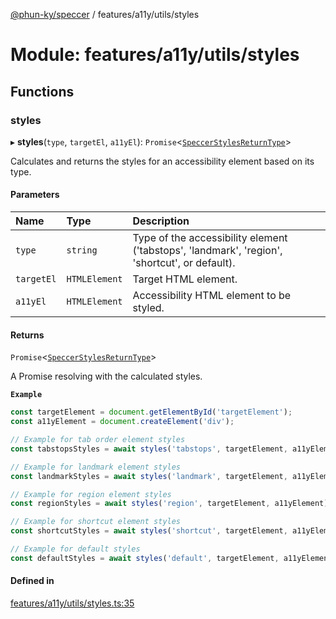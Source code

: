 [@phun-ky/speccer](../README.md) / features/a11y/utils/styles

# Module: features/a11y/utils/styles

## Functions

### styles

▸ **styles**(`type`, `targetEl`, `a11yEl`): `Promise`\<[`SpeccerStylesReturnType`](types_styles.md#speccerstylesreturntype)\>

Calculates and returns the styles for an accessibility element based on its type.

#### Parameters

| Name | Type | Description |
| :------ | :------ | :------ |
| `type` | `string` | Type of the accessibility element ('tabstops', 'landmark', 'region', 'shortcut', or default). |
| `targetEl` | `HTMLElement` | Target HTML element. |
| `a11yEl` | `HTMLElement` | Accessibility HTML element to be styled. |

#### Returns

`Promise`\<[`SpeccerStylesReturnType`](types_styles.md#speccerstylesreturntype)\>

A Promise resolving with the calculated styles.

**`Example`**

```ts
const targetElement = document.getElementById('targetElement');
const a11yElement = document.createElement('div');

// Example for tab order element styles
const tabstopsStyles = await styles('tabstops', targetElement, a11yElement);

// Example for landmark element styles
const landmarkStyles = await styles('landmark', targetElement, a11yElement);

// Example for region element styles
const regionStyles = await styles('region', targetElement, a11yElement);

// Example for shortcut element styles
const shortcutStyles = await styles('shortcut', targetElement, a11yElement);

// Example for default styles
const defaultStyles = await styles('default', targetElement, a11yElement);
```

#### Defined in

[features/a11y/utils/styles.ts:35](https://github.com/phun-ky/speccer/blob/main/src/features/a11y/utils/styles.ts#L35)
